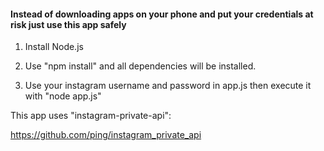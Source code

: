 <h4>Instead of downloading apps on your phone and put your credentials at risk just use this app safely</h4>

1. Install Node.js

2. Use "npm install" and all dependencies will be installed.

3. Use your instagram username and password in app.js then execute it with "node app.js"

This app uses "instagram-private-api":

https://github.com/ping/instagram_private_api
